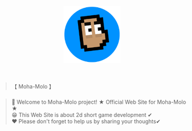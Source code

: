 <div align="center">
  <img src="imgs/logo.png" alt="ttk logo" width="150">
  <br><br><br>
</div>

>【 Moha-Molo 】

###
> 👋 Welcome to Moha-Molo project! ★ Official Web Site for Moha-Molo ★ <br>
> 😁 This Web Site is about 2d short game development ✔ <br>
> ❤ Please don't forget to help us by sharing your thoughts✔ <br>
##
